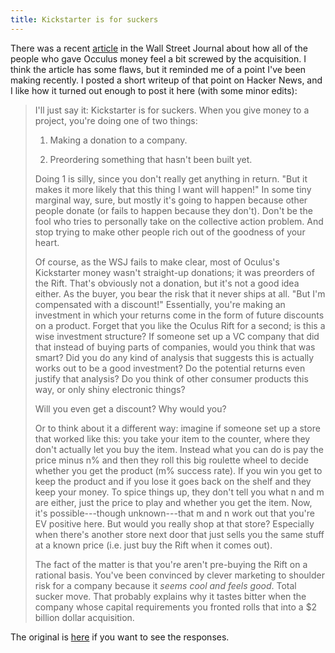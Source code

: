 ```yaml
---
title: Kickstarter is for suckers
---
```


There was a recent [article](http://blogs.wsj.com/digits/2014/03/25/aug-1-2012-when-oculus-asked-for-donations/) in the Wall Street Journal about how all of the people who gave Occulus money feel a bit screwed by the acquisition. I think the article has some flaws, but it reminded me of a point I've been making recently. I posted a short writeup of that point on Hacker News, and I like how it turned out enough to post it here (with some minor edits):

>I'll just say it: Kickstarter is for suckers. When you give money to a project, you're doing one of two things:
>
>1. Making a donation to a company.
>
>2. Preordering something that hasn't been built yet.
>
>Doing 1 is silly, since you don't really get anything in return. "But it makes it more likely that this thing I want will happen!" In some tiny marginal way, sure, but mostly it's going to happen because other people donate (or fails to happen because they don't). Don't be the fool who tries to personally take on the collective action problem. And stop trying to make other people rich out of the goodness of your heart.
>
>Of course, as the WSJ fails to make clear, most of Oculus's Kickstarter money wasn't straight-up donations; it was preorders of the Rift. That's obviously not a donation, but it's not a good idea either. As the buyer, you bear the risk that it never ships at all. "But I'm compensated with a discount!" Essentially, you're making an investment in which your returns come in the form of future discounts on a product. Forget that you like the Oculus Rift for a second; is this a wise investment structure? If someone set up a VC company that did that instead of buying parts of companies, would you think that was smart? Did you do any kind of analysis that suggests this is actually works out to be a good investment? Do the potential returns even justify that analysis? Do you think of other consumer products this way, or only shiny electronic things?
>
> Will you even get a discount? Why would you?
>
>Or to think about it a different way: imagine if someone set up a store that worked like this: you take your item to the counter, where they don't actually let you buy the item. Instead what you can do is pay the price minus n% and then they roll this big roulette wheel to decide whether you get the product (m% success rate). If you win you get to keep the product and if you lose it goes back on the shelf and they keep your money. To spice things up, they don't tell you what n and m are either, just the price to play and whether you get the item. Now, it's possible---though unknown---that m and n work out that you're EV positive here. But would you really shop at that store? Especially when there's another store next door that just sells you the same stuff at a known price (i.e. just buy the Rift when it comes out).
>
>The fact of the matter is that you're aren't pre-buying the Rift on a rational basis. You've been convinced by clever marketing to shoulder risk for a company because it *seems cool and feels good*. Total sucker move. That probably explains why it tastes bitter when the company whose capital requirements you fronted rolls that into a $2 billion dollar acquisition.

The original is [here](https://news.ycombinator.com/item?id=7471691) if you want to see the responses.
